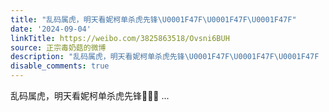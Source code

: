 ```yaml
---
title: "乱码属虎，明天看妮柯单杀虎先锋\U0001F47F\U0001F47F\U0001F47F"
date: '2024-09-04'
linkTitle: https://weibo.com/3825863518/Ovsni6BUH
source: 正宗毒奶菇的微博
description: "乱码属虎，明天看妮柯单杀虎先锋\U0001F47F\U0001F47F\U0001F47F  ..."
disable_comments: true
---
```

乱码属虎，明天看妮柯单杀虎先锋👿👿👿  ...